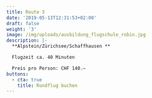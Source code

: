 ```yaml
---
title: Route 3
date: '2019-05-13T12:31:53+02:00'
draft: false
weight: '3'
image: /img/uploads/ausbildung_flugschule_robin.jpg
description: |-
  **Alpstein/Zürichsee/Schaffhausen **

  Flugzeit ca. 40 Minuten

  Preis pro Person: CHF 140.–
buttons:
  - cta: true
    title: Rundflug buchen
---
```


